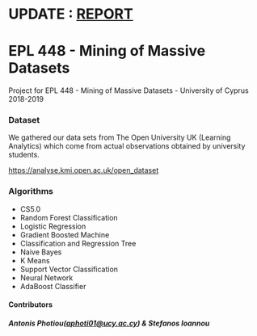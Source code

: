 # UPDATE : [REPORT](https://docs.google.com/document/d/15JzDFUML0FtU2ZTMOTAh-ddkxtCUxJSrGY8yzgxSFgE/edit#)
# EPL 448 - Mining of Massive Datasets
Project for EPL 448 - Mining of Massive Datasets - University of Cyprus 2018-2019



### Dataset
We gathered our data sets from The Open University UK (Learning Analytics)
which come from actual observations obtained by university students.

https://analyse.kmi.open.ac.uk/open_dataset

### Algorithms

* CS5.0
* Random Forest Classification
* Logistic Regression
* Gradient Boosted Machine
* Classification and Regression Tree
* Naive Bayes
* K Means
* Support Vector Classification 
* Neural Network
* AdaBoost Classifier





#### Contributors 
##### Antonis Photiou(aphoti01@ucy.ac.cy) & Stefanos Ioannou

